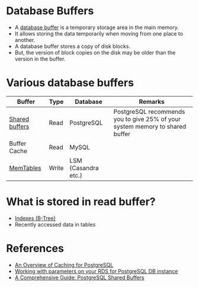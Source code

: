 # Database Buffers
- A [database buffer](https://www.javatpoint.com/database-buffer) is a temporary storage area in the main memory. 
- It allows storing the data temporarily when moving from one place to another. 
- A database buffer stores a copy of disk blocks. 
- But, the version of block copies on the disk may be older than the version in the buffer.

# Various database buffers

| Buffer                                                                                 | Type  | Database            | Remarks                                                                      |
|----------------------------------------------------------------------------------------|-------|---------------------|------------------------------------------------------------------------------|
| [Shared buffers](https://www.postgresql.org/docs/current/runtime-config-resource.html) | Read  | PostgreSQL          | PostgreSQL recommends you to give 25% of your system memory to shared buffer |
| Buffer Cache                                                                           | Read  | MySQL               |                                                                              |
| [MemTables](DataStructures/LSMTree.md)                                                 | Write | LSM (Casandra etc.) |                                                                              |

# What is stored in read buffer?
- [Indexes (B-Tree)](DataStructures/BTree.md)
- Recently accessed data in tables

# References
- [An Overview of Caching for PostgreSQL](https://severalnines.com/blog/overview-caching-postgresql/)
- [Working with parameters on your RDS for PostgreSQL DB instance](https://docs.aws.amazon.com/AmazonRDS/latest/UserGuide/Appendix.PostgreSQL.CommonDBATasks.Parameters.html)
- [A Comprehensive Guide: PostgreSQL Shared Buffers](https://postgreshelp.com/postgresql_shared_buffers/)